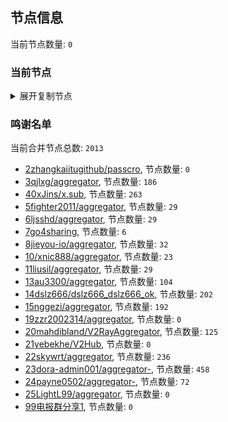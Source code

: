 
## 节点信息
当前节点数量: `0`
### 当前节点
<details>
  <summary>展开复制节点</summary>

    

</details>

### 鸣谢名单
当前合并节点总数: `2013`
- [2zhangkaiitugithub/passcro](https://github.com/zhangkaiitugithub/passcro), 节点数量: `0`
- [3qjlxg/aggregator](https://github.com/qjlxg/aggregator), 节点数量: `186`
- [40xJins/x.sub](https://github.com/0xJins/x.sub), 节点数量: `263`
- [5fighter2011/aggregator](https://github.com/fighter2011/aggregator), 节点数量: `29`
- [6ljsshd/aggregator](https://github.com/ljsshd/aggregator), 节点数量: `29`
- [7go4sharing](https://github.com/go4sharing), 节点数量: `6`
- [8jieyou-io/aggregator](https://github.com/jieyou-io/aggregator), 节点数量: `32`
- [10/xnic888/aggregator](https://github.com/xnic888/aggregator), 节点数量: `23`
- [11liusil/aggregator](https://github.com/liusil/aggregator), 节点数量: `29`
- [13au3300/aggregator](https://github.com/au3300/aggregator), 节点数量: `104`
- [14dslz666/dslz666_dslz666_ok](https://github.com/dslz666/dslz666_dslz666_ok), 节点数量: `202`
- [15nggezi/aggregator](https://github.com/nggezi/aggregator), 节点数量: `192`
- [19zzr2002314/aggregator](https://github.com/zzr2002314/aggregator), 节点数量: `0`
- [20mahdibland/V2RayAggregator](https://github.com/mahdibland/V2RayAggregator), 节点数量: `125`
- [21yebekhe/V2Hub](https://github.com/yebekhe/V2Hub), 节点数量: `0`
- [22skywrt/aggregator](https://github.com/skywrt/aggregator), 节点数量: `236`
- [23dora-admin001/aggregator-](https://github.com/dora-admin001/aggregator-), 节点数量: `458`
- [24payne0502/aggregator-](https://github.com/payne0502/aggregator-), 节点数量: `72`
- [25LightL99/aggregator](https://github.com/LightL99/aggregator), 节点数量: `0`
- [99电报群分享1](https://github.com/cdddbc/getAirport), 节点数量: `0`


